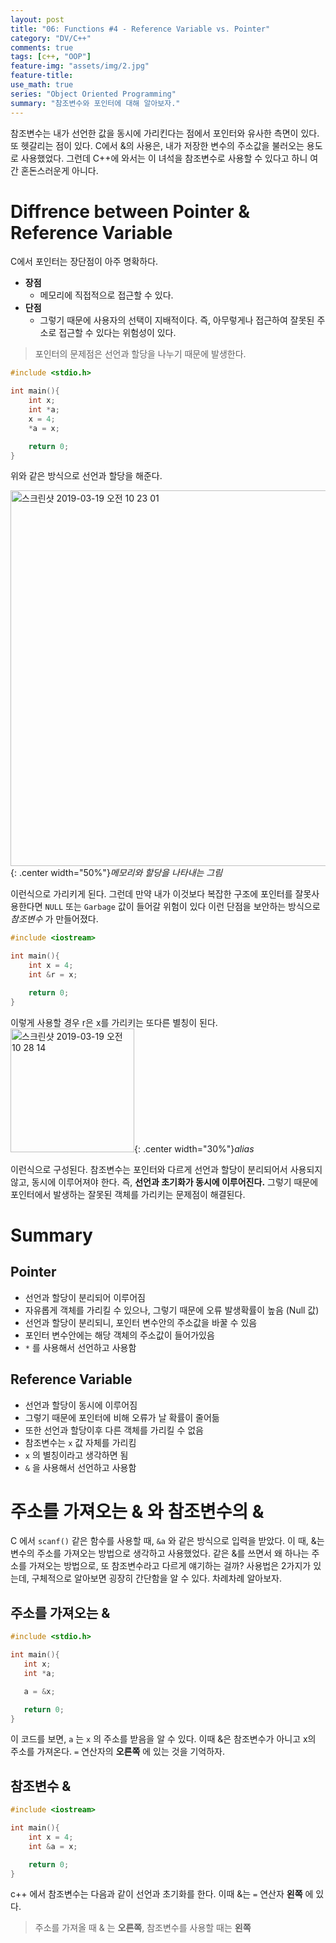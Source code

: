 ```yaml
---
layout: post
title: "06: Functions #4 - Reference Variable vs. Pointer"
category: "DV/C++"
comments: true
tags: [c++, "OOP"]
feature-img: "assets/img/2.jpg"
feature-title:
use_math: true
series: "Object Oriented Programming"
summary: "참조변수와 포인터에 대해 알아보자."
---
```


참조변수는 내가 선언한 값을 동시에 가리킨다는 점에서 포인터와 유사한 측면이 있다. 또 헷갈리는 점이 있다. C에서 &의 사용은, 내가 저장한 변수의 주소값을 불러오는 용도로 사용했었다. 그런데 C++에 와서는 이 녀석을 참조변수로 사용할 수 있다고 하니 여간 혼돈스러운게 아니다.

# Diffrence between Pointer & Reference Variable

C에서 포인터는 장단점이 아주 명확하다.

- **장점**
  - 메모리에 직접적으로 접근할 수 있다.
- **단점**
  - 그렇기 때문에 사용자의 선택이 지배적이다. 즉, 아무렇게나 접근하여 잘못된 주소로 접근할 수 있다는 위험성이 있다.

> 포인터의 문제점은 선언과 할당을 나누기 때문에 발생한다.

```c
#include <stdio.h>

int main(){
    int x;
    int *a;
    x = 4;
    *a = x;

    return 0;
}
```

위와 같은 방식으로 선언과 할당을 해준다.

<img width="601" alt="스크린샷 2019-03-19 오전 10 23 01" src="https://user-images.githubusercontent.com/37871541/54573778-fd4bce00-4a30-11e9-8998-c4e0e055eb0e.png">{: .center width="50%"}_메모리와 할당을 나타내는 그림_

이런식으로 가리키게 된다. 그런데 만약 내가 이것보다 복잡한 구조에 포인터를 잘못사용한다면 `NULL` 또는 `Garbage` 값이 들어갈 위험이 있다 이런 단점을 보안하는 방식으로 _참조변수_ 가 만들어졌다.

```c++
#include <iostream>

int main(){
    int x = 4;
    int &r = x;

    return 0;
}
```

이렇게 사용할 경우 r은 x를 가리키는 또다른 별칭이 된다.
<img width="198" alt="스크린샷 2019-03-19 오전 10 28 14" src="https://user-images.githubusercontent.com/37871541/54573957-b7dbd080-4a31-11e9-8ced-2ae62f6902ed.png">{: .center width="30%"}_alias_

이런식으로 구성된다. 참조변수는 포인터와 다르게 선언과 할당이 분리되어서 사용되지 않고, 동시에 이루어져야 한다. 즉, **선언과 초기화가 동시에 이루어진다.** 그렇기 때문에 포인터에서 발생하는 잘못된 객체를 가리키는 문제점이 해결된다.

# Summary

## Pointer

- 선언과 할당이 분리되어 이루어짐
- 자유롭게 객체를 가리킬 수 있으나, 그렇기 때문에 오류 발생확률이 높음 (Null 값)
- 선언과 할당이 분리되니, 포인터 변수안의 주소값을 바꿀 수 있음
- 포인터 변수안에는 해당 객체의 주소값이 들어가있음
- `*` 를 사용해서 선언하고 사용함

## Reference Variable

- 선언과 할당이 동시에 이루어짐
- 그렇기 때문에 포인터에 비해 오류가 날 확률이 줄어듦
- 또한 선언과 할당이후 다른 객체를 가리킬 수 없음
- 참조변수는 `x` 값 자체를 가리킴
- `x` 의 별칭이라고 생각하면 됨
- `&` 을 사용해서 선언하고 사용함

# 주소를 가져오는 & 와 참조변수의 &

C 에서 `scanf()` 같은 함수를 사용할 때, `&a` 와 같은 방식으로 입력을 받았다. 이 때, &는 변수의 주소를 가져오는 방법으로 생각하고 사용했었다. 같은 &를 쓰면서 왜 하나는 주소를 가져오는 방법으로, 또 참조변수라고 다르게 얘기하는 걸까? 사용법은 2가지가 있는데, 구체적으로 알아보면 굉장히 간단함을 알 수 있다. 차례차례 알아보자.

## 주소를 가져오는 &

```c
#include <stdio.h>

int main(){
   int x;
   int *a;

   a = &x;

   return 0;
}
```

이 코드를 보면, `a` 는 `x` 의 주소를 받음을 알 수 있다. 이때 &은 참조변수가 아니고 x의 주소를 가져온다. `=` 연산자의 **오른쪽** 에 있는 것을 기억하자.

## 참조변수 &

```c++
#include <iostream>

int main(){
    int x = 4;
    int &a = x;

    return 0;
}
```

c++ 에서 참조변수는 다음과 같이 선언과 초기화를 한다. 이때 &는 `=` 연산자 **왼쪽** 에 있다.

> 주소를 가져올 때 & 는 **오른쪽**, 참조변수를 사용할 때는 **왼쪽**
